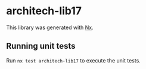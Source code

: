 # architech-lib17

This library was generated with [Nx](https://nx.dev).

## Running unit tests

Run `nx test architech-lib17` to execute the unit tests.
